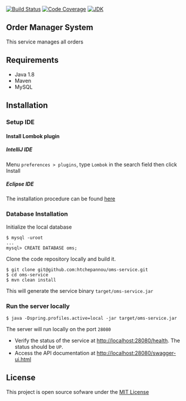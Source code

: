 [![Build Status](https://travis-ci.org/htchepannou/oms-service.svg?branch=master)](https://travis-ci.org/htchepannou/oms-service)
[![Code Coverage](https://img.shields.io/codecov/c/github/htchepannou/oms-service/master.svg)](https://codecov.io/github/htchepannou/oms-service?branch=master)
[![JDK](https://img.shields.io/badge/jdk-1.8-brightgreen.svg)](http://www.oracle.com/technetwork/java/javase/downloads/jdk7-downloads-1880260.html)


## Order Manager System
This service manages all orders

## Requirements
- Java 1.8
- Maven
- MySQL


## Installation
### Setup IDE
#### Install Lombok plugin

##### IntelliJ IDE
Menu `preferences > plugins`, type `Lombok` in the search field then click Install

##### Eclipse IDE
The installation procedure can be found [here](https://projectlombok.org/setup/eclipse)

### Database Installation
Initialize the local database
```
$ mysql -uroot
...
mysql> CREATE DATABASE oms;
```

Clone the code repository locally and build it.
```
$ git clone git@github.com:htchepannou/oms-service.git
$ cd oms-service
$ mvn clean install
```

This will generate the service binary ``target/oms-service.jar``

### Run the server locally
```
$ java -Dspring.profiles.active=local -jar target/oms-service.jar
```
The server will run locally on the port `28080`
- Verify the status of the service at [http://localhost:28080/health](http://localhost:28080/health). The status should be `UP`. 
- Access the API documentation at [http://localhost:28080/swagger-ui.html](http://localhost:28080/swagger-ui.html) 

## License
This project is open source sofware under the [MIT License](https://opensource.org/licenses/MIT)
